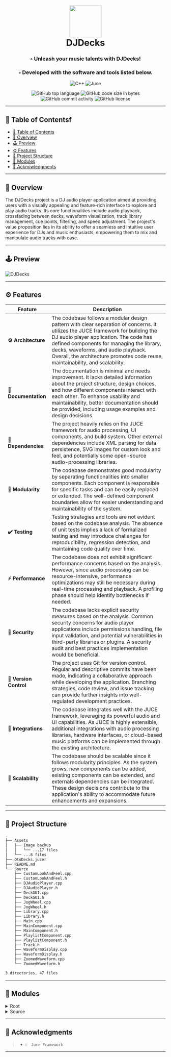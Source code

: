  

<div align="center">
<h1 align="center">
<img src="https://cdn-icons-png.flaticon.com/512/5750/5750739.png" width="100" />
<br>DJDecks
</h1>
<h3>◦ Unleash your music talents with DJDecks!</h3>
<h3>◦ Developed with the software and tools listed below.</h3>

<p align="center"> 
<img src="https://img.shields.io/badge/C++-00599C?style&logo=C%2B%2B&logoColor=white" alt="C++" /> 
<img src="https://img.shields.io/static/v1?style=for-the-badge&message=JUCE&color=222222&logo=JUCE&logoColor=8DC63F&label=" alt="Juce">
</p>
<img src="https://img.shields.io/github/languages/top/dubstep-warrior/DJDecks?style&color=5D6D7E" alt="GitHub top language" />
<img src="https://img.shields.io/github/languages/code-size/dubstep-warrior/DJDecks?style&color=5D6D7E" alt="GitHub code size in bytes" />
<img src="https://img.shields.io/github/commit-activity/m/dubstep-warrior/DJDecks?style&color=5D6D7E" alt="GitHub commit activity" />
<img src="https://img.shields.io/github/license/dubstep-warrior/DJDecks?style&color=5D6D7E" alt="GitHub license" />
</div>

---

## 📒 Table of Contentsf
- [📒 Table of Contents](#-table-of-contents)
- [📍 Overview](#-overview)
- [🕹️ Preview ](#-preview)
- [⚙️ Features](#-features)
- [📂 Project Structure](#project-structure)
- [🧩 Modules](#modules)  
- [👏 Acknowledgments](#-acknowledgments)

---


## 📍 Overview

The DJDecks project is a DJ audio player application aimed at providing users with a visually appealing and feature-rich interface to explore and play audio tracks. Its core functionalities include audio playback, crossfading between decks, waveform visualization, track library management, cue points, filtering, and speed adjustment. The project's value proposition lies in its ability to offer a seamless and intuitive user experience for DJs and music enthusiasts, empowering them to mix and manipulate audio tracks with ease.

---

## 🕹️ Preview 
![DJDecks](https://user-images.githubusercontent.com/75065469/174426015-2e10ea66-df57-4a42-bc0b-92532712c6dc.gif)

---

## ⚙️ Features

| Feature                | Description                           |
| ---------------------- | ------------------------------------- |
| **⚙️ Architecture**     | The codebase follows a modular design pattern with clear separation of concerns. It utilizes the JUCE framework for building the DJ audio player application. The code has defined components for managing the library, decks, waveforms, and audio playback. Overall, the architecture promotes code reuse, maintainability, and scalability.    |
| **📖 Documentation**   | The documentation is minimal and needs improvement. It lacks detailed information about the project structure, design choices, and how different components interact with each other. To enhance usability and maintainability, better documentation should be provided, including usage examples and design decisions.    |
| **🔗 Dependencies**    | The project heavily relies on the JUCE framework for audio processing, UI components, and build system. Other external dependencies include XML parsing for data persistence, SVG images for custom look and feel, and potentially some open-source audio-processing libraries.    |
| **🧩 Modularity**      | The codebase demonstrates good modularity by separating functionalities into smaller components. Each component is responsible for specific tasks and can be easily replaced or extended. The well-defined component boundaries allow for easier understanding and maintainability of the system.    |
| **✔️ Testing**          | Testing strategies and tools are not evident based on the codebase analysis. The absence of unit tests implies a lack of formalized testing and may introduce challenges for reproducibility, regression detection, and maintaining code quality over time.    |
| **⚡️ Performance**      | The codebase does not exhibit significant performance concerns based on the analysis. However, since audio processing can be resource-intensive, performance optimizations may still be necessary during real-time processing and playback. A profiling phase should help identify bottlenecks if needed.    |
| **🔐 Security**        | The codebase lacks explicit security measures based on the analysis. Common security concerns for audio player applications include permissions handling, file input validation, and potential vulnerabilities in third-party libraries or plugins. A security audit and best practices implementation would be beneficial.    |
| **🔀 Version Control** | The project uses Git for version control. Regular and descriptive commits have been made, indicating a collaborative approach while developing the application. Branching strategies, code review, and issue tracking can provide further insights into well-regulated development practices.    |
| **🔌 Integrations**    | The codebase integrates well with the JUCE framework, leveraging its powerful audio and UI capabilities. As JUCE is highly extensible, additional integrations with audio processing libraries, hardware interfaces, or cloud-based music platforms can be implemented through the existing architecture.    |
| **📶 Scalability**     | The codebase should be scalable since it follows modularity principles. As the system grows, new components can be added, existing components can be extended, and externals dependencies can be integrated. These design decisions contribute to the application's ability to accommodate future enhancements and expansions.    |

---


## 📂 Project Structure

```bash
.
├── Assets
│   ├── Image backup
│   │   └── ...17 files
│   └── ...8 files
├── OtoDecks.jucer
├── README.md
└── Source
    ├── CustomLookAndFeel.cpp
    ├── CustomLookAndFeel.h
    ├── DJAudioPlayer.cpp
    ├── DJAudioPlayer.h
    ├── DeckGUI.cpp
    ├── DeckGUI.h
    ├── JogWheel.cpp
    ├── JogWheel.h
    ├── Library.cpp
    ├── Library.h
    ├── Main.cpp
    ├── MainComponent.cpp
    ├── MainComponent.h
    ├── PlaylistComponent.cpp
    ├── PlaylistComponent.h
    ├── Track.h
    ├── WaveformDisplay.cpp
    ├── WaveformDisplay.h
    ├── ZoomedWaveform.cpp
    └── ZoomedWaveform.h

3 directories, 47 files

```


---

## 🧩 Modules

<details closed><summary>Root</summary>

| File                                                                                  | Summary                                                                                                                                                                                                                                                                                         |
| ---                                                                                   | ---                                                                                                                                                                                                                                                                                             |
| [OtoDecks.jucer](https://github.com/dubstep-warrior/DJDecks/blob/main/OtoDecks.jucer) | This code is an XML file containing a JUCE project configuration. It includes information about the project structure, file dependencies, and export formats for building the project. The code defines the project's assets and source files, as well as the JUCE modules used in the project. |

</details>

<details closed><summary>Source</summary>

| File                                                                                                       | Summary                                                                                                                                                                                                                                                                                                                                                                                                                                                                                                |
| ---                                                                                                        | ---                                                                                                                                                                                                                                                                                                                                                                                                                                                                                                    |
| [JogWheel.cpp](https://github.com/dubstep-warrior/DJDecks/blob/main/Source/JogWheel.cpp)                   | The code implements a JogWheel component that displays a circular playhead and allows the user to drag it to change the current position of the song.                                                                                                                                                                                                                                                                                                                                                  |
| [JogWheel.h](https://github.com/dubstep-warrior/DJDecks/blob/main/Source/JogWheel.h)                       | The JogWheel class is a component that functions as a playback control interface with a DJ deck appearance. It inherits functionalities from the ZoomedWaveform class and communicates with the DJAudioPlayer through the DeckGUI interface. It allows for drag interactions and displays a playhead with a timer.                                                                                                                                                                                     |
| [Library.cpp](https://github.com/dubstep-warrior/DJDecks/blob/main/Source/Library.cpp)                     | The code defines the core functionalities of a Library component. It reads XML files, populates track folders, allows for folder and track selection, deletion of items, file drag and drop, and saves the data back to the XML file. The component also includes a playlist and a directory widget.                                                                                                                                                                                                   |
| [MainComponent.h](https://github.com/dubstep-warrior/DJDecks/blob/main/Source/MainComponent.h)             | This code defines the MainComponent class which handles the core functionalities of a DJ audio player application. It includes features such as loading and playing audio files, crossfading between decks, displaying waveforms, and managing a library of audio files. The class also handles audio processing and user interactions through key press and slider events.                                                                                                                            |
| [DeckGUI.cpp](https://github.com/dubstep-warrior/DJDecks/blob/main/Source/DeckGUI.cpp)                     | This code defines a C++ class named DeckGUI, which is part of an audio player application. Its core functionalities include initializing and managing the graphical user interface (GUI) elements for controlling audio playback. It creates buttons for play/pause and loading tracks, sliders for volume and speed control, and waveform displays for visualizing audio. The class handles user interactions with these components, such as button clicks and slider adjustments, to control the audio playback through a DJAudioPlayer instance. It also manages cue points associated with the audio tracks, updates the visual representation of the volume meter, and responds to file drag-and-drop events for loading audio tracks. Overall, it serves as the control interface for the audio player, allowing users to control playback, adjust settings, and visualize audio waveforms.                                                                                                                                                                                                                                                                                                                                                                                                                                                                            |
| [Track.h](https://github.com/dubstep-warrior/DJDecks/blob/main/Source/Track.h)                             | The code defines a struct for a track, with properties like title, length, url, and identity. It also includes a static function to convert the track length to a string format.                                                                                                                                                                                                                                                                                                                       |
| [MainComponent.cpp](https://github.com/dubstep-warrior/DJDecks/blob/main/Source/MainComponent.cpp)         | The code defines a MainComponent class that represents the main graphical user interface. It sets up audio channels, configures components, and adds listeners. The class also handles resizing, painting, and key press events. Additionally, it manages audio sources, prepares them for playback, and processes audio blocks. The cross fader functionality is implemented, allowing user control over audio gain between two decks.                                                                |
| [Library.h](https://github.com/dubstep-warrior/DJDecks/blob/main/Source/Library.h)                         | The Library class manages a library of playlist folders. It allows users to select folders, view track lists, and add/delete folders and tracks. It uses XML for data persistance and supports drag and drop functionality.                                                                                                                                                                                                                                                                            |
| [ZoomedWaveform.cpp](https://github.com/dubstep-warrior/DJDecks/blob/main/Source/ZoomedWaveform.cpp)       | The code implements a class called ZoomedWaveform that adds functionality to display a zoomed waveform and a fixed playhead. The waveform is drawn based on the position and the audio thumbnail. The mouseDrag method allows the user to move the playhead by dragging the mouse.                                                                                                                                                                                                                     |
| [ZoomedWaveform.h](https://github.com/dubstep-warrior/DJDecks/blob/main/Source/ZoomedWaveform.h)           | The ZoomedWaveform component is a subclass of the WaveformDisplay component. It has a similar appearance but different playback control functionality. It communicates with the DJAudioPlayer through the DeckGUI interface. Its core functions include painting the component, setting component bounds, and handling mouse events.                                                                                                                                                                   |
| [PlaylistComponent.h](https://github.com/dubstep-warrior/DJDecks/blob/main/Source/PlaylistComponent.h)     | The PlaylistComponent class manages a folder of tracks and provides functionalities for track selection and searching. It includes methods for retrieving selected tracks and track indices, painting the component, handling text editor changes, and managing track title vectors.                                                                                                                                                                                                                   |
| [PlaylistComponent.cpp](https://github.com/dubstep-warrior/DJDecks/blob/main/Source/PlaylistComponent.cpp) | The code is for a PlaylistComponent that displays a table of track titles and lengths. It allows for searching the tracks by text and selecting a track.                                                                                                                                                                                                                                                                                                                                               |
| [Main.cpp](https://github.com/dubstep-warrior/DJDecks/blob/main/Source/Main.cpp)                           | The code defines the OtoDecksApplication class, which serves as a JUCE application. It initializes and shuts down the application, handles system requests to quit, and manages the main application window. The MainWindow class is a desktop window that contains the MainComponent class.                                                                                                                                                                                                           |
| [DeckGUI.h](https://github.com/dubstep-warrior/DJDecks/blob/main/Source/DeckGUI.h)                         | The DeckGUI class is responsible for creating a graphical user interface (GUI) for a DJ deck. It includes functionalities such as track loading, play/pause control, volume and speed adjustment, and filter manipulation. It also provides visual feedback through waveform displays and cue buttons. The class integrates with other components such as DJAudioPlayer, ZoomedWaveform, and Library to manage audio functionality. The GUI is customized with a theme color and custom look and feel. |
| [WaveformDisplay.h](https://github.com/dubstep-warrior/DJDecks/blob/main/Source/WaveformDisplay.h)         | The WaveformDisplay component allows the user to load and display audio waveforms. It includes playback functionality, can set the playhead position, and communicates with DJAudioPlayer controls. The component also supports cue points and allows the user to interact with the waveform through mouse events.                                                                                                                                                                                     |
| [DJAudioPlayer.h](https://github.com/dubstep-warrior/DJDecks/blob/main/Source/DJAudioPlayer.h)             | The DJAudioPlayer class is an AudioSource that provides functionalities such as loading, playing, stopping, filtering, and adjusting gain and speed of audio files. It can also provide information about the loaded file, such as its URL and position.                                                                                                                                                                                                                                               |
| [DJAudioPlayer.cpp](https://github.com/dubstep-warrior/DJDecks/blob/main/Source/DJAudioPlayer.cpp)         | The code defines a DJAudioPlayer class that contains functions for playing audio, controlling playback parameters like volume and speed, and applying filters. It uses the JUCE library for audio processing and handles file loading, playback control, and audio processing.                                                                                                                                                                                                                         |
| [CustomLookAndFeel.h](https://github.com/dubstep-warrior/DJDecks/blob/main/Source/CustomLookAndFeel.h)     | The code defines a custom LookAndFeel class that customizes the appearance of sliders and table headers in a GUI application. It overrides the default methods for drawing linear and rotary sliders, as well as the table header background. It uses SVG images to create custom slider knobs.                                                                                                                                                                                                        |
| [CustomLookAndFeel.cpp](https://github.com/dubstep-warrior/DJDecks/blob/main/Source/CustomLookAndFeel.cpp) | The code defines a custom look and feel for various UI components such as sliders and table headers. The functions in the code draw the components with specific styles and appearance, such as drawing knobs, ticks, and markers.                                                                                                                                                                                                                                                                     |
| [WaveformDisplay.cpp](https://github.com/dubstep-warrior/DJDecks/blob/main/Source/WaveformDisplay.cpp)     | The code creates a WaveformDisplay component that can load and display audio waveforms. It allows for setting cue points and provides functionalities for interacting with the waveform, such as dragging the playhead and displaying cue points.                                                                                                                                                                                                                                                      |

</details>

 
---  

## 👏 Acknowledgments

> - `ℹ️  Juce Framework`

---
